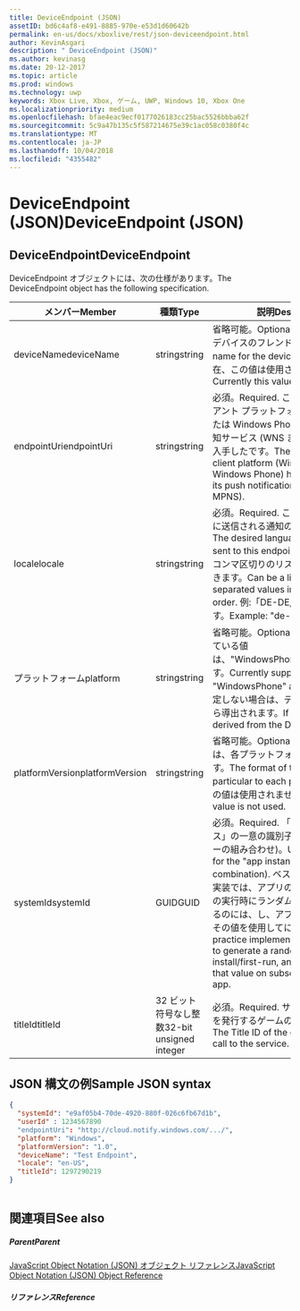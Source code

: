 ```yaml
---
title: DeviceEndpoint (JSON)
assetID: bd6c4af8-e491-8885-970e-e53d1d60642b
permalink: en-us/docs/xboxlive/rest/json-deviceendpoint.html
author: KevinAsgari
description: " DeviceEndpoint (JSON)"
ms.author: kevinasg
ms.date: 20-12-2017
ms.topic: article
ms.prod: windows
ms.technology: uwp
keywords: Xbox Live, Xbox, ゲーム, UWP, Windows 10, Xbox One
ms.localizationpriority: medium
ms.openlocfilehash: bfae4eac9ecf0177026183cc25bac5526bbba62f
ms.sourcegitcommit: 5c9a47b135c5f587214675e39c1ac058c0380f4c
ms.translationtype: MT
ms.contentlocale: ja-JP
ms.lasthandoff: 10/04/2018
ms.locfileid: "4355482"
---
```

# <a name="deviceendpoint-json"></a><span data-ttu-id="9ffa3-104">DeviceEndpoint (JSON)</span><span class="sxs-lookup"><span data-stu-id="9ffa3-104">DeviceEndpoint (JSON)</span></span>
 
<a id="ID4EO"></a>

 
## <a name="deviceendpoint"></a><span data-ttu-id="9ffa3-105">DeviceEndpoint</span><span class="sxs-lookup"><span data-stu-id="9ffa3-105">DeviceEndpoint</span></span>
 
<span data-ttu-id="9ffa3-106">DeviceEndpoint オブジェクトには、次の仕様があります。</span><span class="sxs-lookup"><span data-stu-id="9ffa3-106">The DeviceEndpoint object has the following specification.</span></span>
 
| <span data-ttu-id="9ffa3-107">メンバー</span><span class="sxs-lookup"><span data-stu-id="9ffa3-107">Member</span></span>| <span data-ttu-id="9ffa3-108">種類</span><span class="sxs-lookup"><span data-stu-id="9ffa3-108">Type</span></span>| <span data-ttu-id="9ffa3-109">説明</span><span class="sxs-lookup"><span data-stu-id="9ffa3-109">Description</span></span>| 
| --- | --- | --- | 
| <span data-ttu-id="9ffa3-110">deviceName</span><span class="sxs-lookup"><span data-stu-id="9ffa3-110">deviceName</span></span>| <span data-ttu-id="9ffa3-111">string</span><span class="sxs-lookup"><span data-stu-id="9ffa3-111">string</span></span>| <span data-ttu-id="9ffa3-112">省略可能。</span><span class="sxs-lookup"><span data-stu-id="9ffa3-112">Optional.</span></span> <span data-ttu-id="9ffa3-113">該当する場合は、デバイスのフレンドリ名。</span><span class="sxs-lookup"><span data-stu-id="9ffa3-113">A friendly name for the device, if applicable.</span></span> <span data-ttu-id="9ffa3-114">現在、この値は使用されません。</span><span class="sxs-lookup"><span data-stu-id="9ffa3-114">Currently this value is not used.</span></span>| 
| <span data-ttu-id="9ffa3-115">endpointUri</span><span class="sxs-lookup"><span data-stu-id="9ffa3-115">endpointUri</span></span>| <span data-ttu-id="9ffa3-116">string</span><span class="sxs-lookup"><span data-stu-id="9ffa3-116">string</span></span>| <span data-ttu-id="9ffa3-117">必須。</span><span class="sxs-lookup"><span data-stu-id="9ffa3-117">Required.</span></span> <span data-ttu-id="9ffa3-118">この URL は、クライアント プラットフォーム (Windows または Windows Phone) が、プッシュ通知サービス (WNS または MPNS) から入手したです。</span><span class="sxs-lookup"><span data-stu-id="9ffa3-118">The URL that the client platform (Windows or Windows Phone) has obtained from its push notification service (WNS or MPNS).</span></span>| 
| <span data-ttu-id="9ffa3-119">locale</span><span class="sxs-lookup"><span data-stu-id="9ffa3-119">locale</span></span>| <span data-ttu-id="9ffa3-120">string</span><span class="sxs-lookup"><span data-stu-id="9ffa3-120">string</span></span>| <span data-ttu-id="9ffa3-121">必須。</span><span class="sxs-lookup"><span data-stu-id="9ffa3-121">Required.</span></span> <span data-ttu-id="9ffa3-122">このエンドポイントに送信される通知の目的の言語です。</span><span class="sxs-lookup"><span data-stu-id="9ffa3-122">The desired language of notifications sent to this endpoint.</span></span> <span data-ttu-id="9ffa3-123">優先順位の値をコンマ区切りのリストであることができます。</span><span class="sxs-lookup"><span data-stu-id="9ffa3-123">Can be a list of comma-separated values in preference order.</span></span> <span data-ttu-id="9ffa3-124">例:「DE-DE, EN-US, en」します。</span><span class="sxs-lookup"><span data-stu-id="9ffa3-124">Example: "de-DE, en-US, en".</span></span>| 
| <span data-ttu-id="9ffa3-125">プラットフォーム</span><span class="sxs-lookup"><span data-stu-id="9ffa3-125">platform</span></span>| <span data-ttu-id="9ffa3-126">string</span><span class="sxs-lookup"><span data-stu-id="9ffa3-126">string</span></span>| <span data-ttu-id="9ffa3-127">省略可能。</span><span class="sxs-lookup"><span data-stu-id="9ffa3-127">Optional.</span></span> <span data-ttu-id="9ffa3-128">現在サポートされている値は、"WindowsPhone"と"Windows"です。</span><span class="sxs-lookup"><span data-stu-id="9ffa3-128">Currently supported values are "WindowsPhone" and "Windows".</span></span> <span data-ttu-id="9ffa3-129">指定しない場合は、デバイス トークンから導出されます。</span><span class="sxs-lookup"><span data-stu-id="9ffa3-129">If not specified, it is derived from the Device token.</span></span>| 
| <span data-ttu-id="9ffa3-130">platformVersion</span><span class="sxs-lookup"><span data-stu-id="9ffa3-130">platformVersion</span></span>| <span data-ttu-id="9ffa3-131">string</span><span class="sxs-lookup"><span data-stu-id="9ffa3-131">string</span></span>| <span data-ttu-id="9ffa3-132">省略可能。</span><span class="sxs-lookup"><span data-stu-id="9ffa3-132">Optional.</span></span> <span data-ttu-id="9ffa3-133">この文字列の形式は、各プラットフォームを特定します。</span><span class="sxs-lookup"><span data-stu-id="9ffa3-133">The format of this string is particular to each platform.</span></span> <span data-ttu-id="9ffa3-134">現在、この値は使用されません。</span><span class="sxs-lookup"><span data-stu-id="9ffa3-134">Currently this value is not used.</span></span>| 
| <span data-ttu-id="9ffa3-135">systemId</span><span class="sxs-lookup"><span data-stu-id="9ffa3-135">systemId</span></span>| <span data-ttu-id="9ffa3-136">GUID</span><span class="sxs-lookup"><span data-stu-id="9ffa3-136">GUID</span></span>| <span data-ttu-id="9ffa3-137">必須。</span><span class="sxs-lookup"><span data-stu-id="9ffa3-137">Required.</span></span> <span data-ttu-id="9ffa3-138">「アプリ インスタンス」の一意の識別子 (デバイス/ユーザーの組み合わせ)。</span><span class="sxs-lookup"><span data-stu-id="9ffa3-138">Unique identifier for the "app instance" (device/user combination).</span></span> <span data-ttu-id="9ffa3-139">ベスト プラクティスの実装では、アプリのインストール/最初の実行時にランダムな GUID を生成するのには、し、アプリの後続の実行でその値を使用してに進みます。</span><span class="sxs-lookup"><span data-stu-id="9ffa3-139">Best practice implementation is for an app to generate a random GUID upon install/first-run, and continue to use that value on subsequent runs of the app.</span></span>| 
| <span data-ttu-id="9ffa3-140">titleId</span><span class="sxs-lookup"><span data-stu-id="9ffa3-140">titleId</span></span>| <span data-ttu-id="9ffa3-141">32 ビット符号なし整数</span><span class="sxs-lookup"><span data-stu-id="9ffa3-141">32-bit unsigned integer</span></span>| <span data-ttu-id="9ffa3-142">必須。</span><span class="sxs-lookup"><span data-stu-id="9ffa3-142">Required.</span></span> <span data-ttu-id="9ffa3-143">サービスに呼び出しを発行するゲームのタイトル ID です。</span><span class="sxs-lookup"><span data-stu-id="9ffa3-143">The Title ID of the game issuing the call to the service.</span></span>| 
  
<a id="ID4EGD"></a>

 
## <a name="sample-json-syntax"></a><span data-ttu-id="9ffa3-144">JSON 構文の例</span><span class="sxs-lookup"><span data-stu-id="9ffa3-144">Sample JSON syntax</span></span>
 

```json
{
  "systemId": "e9af05b4-70de-4920-880f-026c6fb67d1b",
  "userId" : 1234567890
  "endpointUri": "http://cloud.notify.windows.com/.../",
  "platform": "Windows",
  "platformVersion": "1.0",
  "deviceName": "Test Endpoint",
  "locale": "en-US",
  "titleId": 1297290219
}
    
```

  
<a id="ID4EPD"></a>

 
## <a name="see-also"></a><span data-ttu-id="9ffa3-145">関連項目</span><span class="sxs-lookup"><span data-stu-id="9ffa3-145">See also</span></span>
 
<a id="ID4ERD"></a>

 
##### <a name="parent"></a><span data-ttu-id="9ffa3-146">Parent</span><span class="sxs-lookup"><span data-stu-id="9ffa3-146">Parent</span></span> 

[<span data-ttu-id="9ffa3-147">JavaScript Object Notation (JSON) オブジェクト リファレンス</span><span class="sxs-lookup"><span data-stu-id="9ffa3-147">JavaScript Object Notation (JSON) Object Reference</span></span>](atoc-xboxlivews-reference-json.md)

  
<a id="ID4E4D"></a>

 
##### <a name="reference"></a><span data-ttu-id="9ffa3-148">リファレンス</span><span class="sxs-lookup"><span data-stu-id="9ffa3-148">Reference</span></span>   